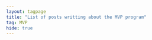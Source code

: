 ```yaml
---
layout: tagpage
title: "List of posts writting about the MVP program"
tag: MVP
hide: true
---
```

